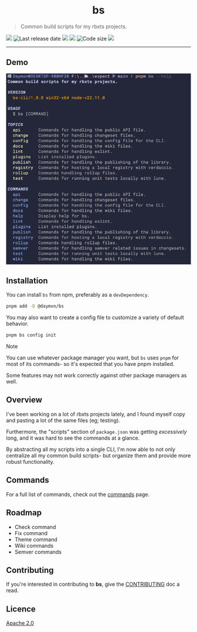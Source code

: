 <h1 align="center">
bs
</h1>

> Common build scripts for my rbxts projects.

<p align="left">
<a alt="Released version" href="https://www.npmjs.com/package/@daymxn/bs">
<img src="https://img.shields.io/npm/v/%40daymxn%2Fbs?style=flat-square"></a>
<img alt="Last release date" src="https://img.shields.io/github/release-date/daymxn/bs-cli?label=last%20release">
<a alt="Last commit date" href="https://github.com/daymxn/bs-cli/commits/main/">
<img src="https://img.shields.io/github/last-commit/daymxn/bs-cli/main?style=flat-square"></a>
<a alt="Open issues" href="https://github.com/daymxn/bs-cli/issues">
<img src="https://img.shields.io/github/issues/daymxn/bs-cli?style=flat-square"></a>
<img alt="Code size" src="https://img.shields.io/github/languages/code-size/daymxn/bs-cli?style=flat-square">
<a alt="License" href="https://github.com/daymxn/bs-cli/blob/main/LICENSE">
<img src="https://img.shields.io/github/license/daymxn/bs-cli?style=flat-square"></a>
</p>

---

## Demo

![help output](static/demo.png)

## Installation

You can install `bs` from npm, preferably as a `devDependency`.

```sh
pnpm add -D @daymxn/bs
```

You may also want to create a config file to customize a variety of default
behavior.

```sh
pnpm bs config init
```

> [!NOTE]
>
> You can use whatever package manager you want, but `bs`
> uses `pnpm` for most of its commands- so it's expected
> that you have pnpm installed.
>
> Some features may not work correctly against other
> package managers as well.

## Overview

I've been working on a lot of rbxts projects lately, and I found myself
copy and pasting a lot of the same files (eg; testing).

Furthermore, the "scripts" section of `package.json` was getting _excessively_
long, and it was hard to see the commands at a glance.

By abstracting all my scripts into a single CLI, I'm now able to not only
centralize all my common build scripts- but organize them and provide
more robust functionality.

## Commands

For a full list of commands, check out the [commands](commands.md) page.

## Roadmap

- Check command
- Fix command
- Theme command
- Wiki commands
- Semver commands

## Contributing

If you're interested in contributing to **bs**, give the [CONTRIBUTING](CONTRIBUTING.md) doc a read.

## Licence

[Apache 2.0](LICENSE)
